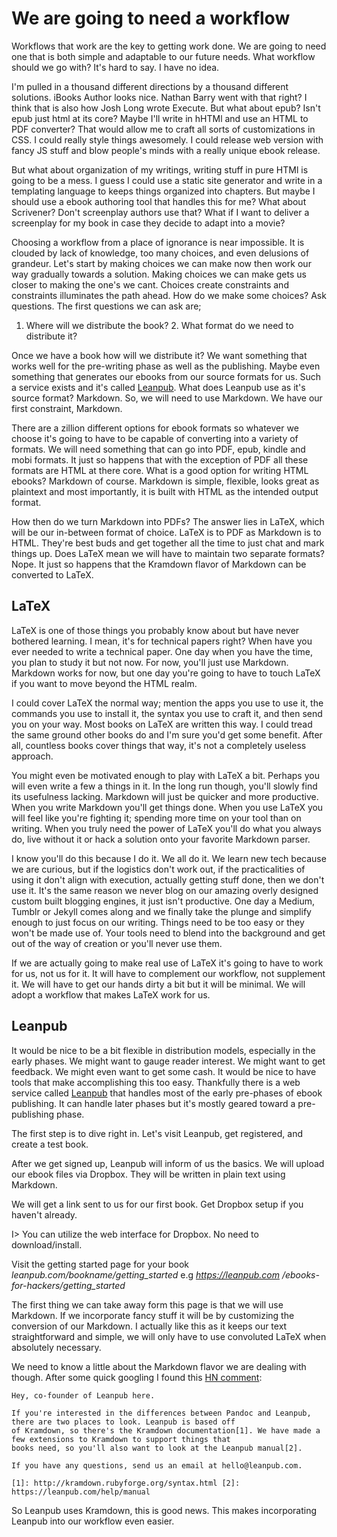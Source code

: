 # We are going to need a workflow

Workflows that work are the key to getting work done. We are going to need one that is both simple and adaptable to our
future needs.  What workflow should we go with? It's hard to say. I have no idea. 

I'm pulled in a thousand different directions by a thousand different solutions. iBooks Author looks nice. Nathan Barry
went with that right? I think that is also how Josh Long wrote Execute. But what about epub? Isn't epub just html at 
its core? Maybe I'll write in hHTMl and use an HTML to PDF converter? That would allow me to craft all sorts of
customizations in CSS. I could really style things awesomely. I could release web version with fancy JS stuff and blow
people's minds with a really unique ebook release.

But what about organization of my writings, writing stuff in pure HTMl is going to be a mess. I guess I could use a
static site generator and write in a templating language to keeps things organized into chapters. But maybe I should 
use a ebook authoring tool that handles this for me? What about Scrivener? Don't screenplay authors use that? What if 
I want to deliver a screenplay for my book in case they decide to adapt into a movie?

Choosing a workflow from a place of ignorance is near impossible. It is clouded by lack of knowledge, too many choices,
and even delusions of grandeur. Let's start by making choices we can make now then work our way gradually towards a
solution. Making choices we can make gets us closer to making the one's we cant. Choices create constraints and
constraints illuminates the path ahead. How do we make some choices? Ask questions. The first questions we can ask are;
1. Where will we distribute the book? 2. What format do we need to distribute it?

Once we have a book how will we distribute it? We want something that works well for the pre-writing phase as well as
the publishing. Maybe even something that generates our ebooks from our source formats for us. Such a service exists
and it's called [Leanpub](https://leanpub.com). What does Leanpub use as it's source format? Markdown. So, we will need
to use  Markdown. We have our first constraint, Markdown.

There are a zillion different options for ebook formats so whatever we choose it's going to have to be capable of
converting into a variety of formats. We will need something that can go into PDF, epub, kindle and mobi formats. It
just so happens that with the exception of PDF all these formats are HTML at there core. What is a good option for
writing HTML ebooks? Markdown of course. Markdown is simple, flexible, looks great as plaintext and most importantly, 
it is built with HTML as the intended output format.

How then do we turn Markdown into PDFs? The answer lies in LaTeX, which will be our in-between format of choice. LaTeX
is to PDF as Markdown is to HTML. They're best buds and get together all the time to just chat and mark things up. Does
LaTeX mean we will have to maintain two separate formats? Nope. It just so happens that the Kramdown flavor of Markdown
can be converted to LaTeX.

## LaTeX

LaTeX is one of those things you probably know about but have never bothered learning. I mean, it's for technical
papers right? When have you ever needed to write a technical paper. One day when you have the time, you plan to study 
it but not now. For now, you'll just use Markdown. Markdown works for now, but one day you're going to have to touch 
LaTeX if you want to move beyond the HTML realm.

I could cover LaTeX the normal way; mention the apps you use to use it, the commands you use to install it, the syntax
you use to craft it, and then send you on your way. Most books on LaTeX are written this way. I could tread the same
ground other books do and I'm sure you'd get some benefit. After all, countless books cover things that way, it's not a
completely useless approach. 

You might even be motivated enough to play with LaTeX a bit. Perhaps you will even write a few a things in it. In the
long run though, you'll slowly find its usefulness lacking. Markdown will just be quicker and more productive. When you
write Markdown you'll get things done. When you use LaTeX you will feel like you're fighting it; spending more time on
your tool than on writing. When you truly need the power of LaTeX you'll do what you always do, live without it or hack
a solution onto your favorite Markdown parser.

I know you'll do this because I do it. We all do it. We learn new tech because we are curious, but if the logistics
don't work out, if the practicalities of using it don't align with execution, actually getting stuff done, then we 
don't use it. It's the same reason we never blog on our amazing overly designed custom built blogging engines, it just 
isn't productive. One day a Medium, Tumblr or Jekyll comes along and we finally take the plunge and simplify enough to 
just focus on our writing. Things need to be too easy or they won't be made use of. Your tools need to blend into the
background and get out of the way of creation or you'll never use them.

If we are actually going to make real use of LaTeX it's going to have to work for us, not us for it. It will have to
complement our workflow, not supplement it. We will have to get our hands dirty a bit  but it will be minimal. We will
adopt a workflow that makes LaTeX work for us.

## Leanpub

It would be nice to be a bit flexible in distribution models, especially in the early phases. We might want to gauge
reader interest. We might want to get feedback. We might even want to get some cash. It would be nice to have tools 
that make accomplishing this too easy. Thankfully there is a web service called [Leanpub](https://leanpub.com) that handles most 
of the early pre-phases of ebook publishing. It can handle later phases but it's mostly geared toward a pre-publishing 
phase.

The first step is to dive right in. Let's visit Leanpub, get registered, and create a test book. 

After we get signed up, Leanpub will inform of us the basics. We will upload our ebook files via Dropbox. They will be
written in plain text using Markdown.

We will get a link sent to us for our first book. Get Dropbox setup if you haven't already.

I> You can utilize the web interface for Dropbox. No need to download/install.

Visit the getting started page for your book *leanpub.com/bookname/getting_started* e.g *https://leanpub.com
/ebooks-for-hackers/getting_started*

The first thing we can take away form this page is that we will use Markdown. If we incorporate fancy stuff it
will be by customizing the conversion of our Markdown. I actually like this as it keeps our text straightforward and
simple, we will only have to use convoluted LaTeX when absolutely necessary.

We need to know a little about the Markdown flavor we are dealing with though. After some quick googling I found this 
[HN comment](https://news.ycombinator.com/item?id=4998144):

~~~
Hey, co-founder of Leanpub here.

If you're interested in the differences between Pandoc and Leanpub, there are two places to look. Leanpub is based off
of Kramdown, so there's the Kramdown documentation[1]. We have made a few extensions to Kramdown to support things that
books need, so you'll also want to look at the Leanpub manual[2].

If you have any questions, send us an email at hello@leanpub.com.

[1]: http://kramdown.rubyforge.org/syntax.html [2]: https://leanpub.com/help/manual
~~~

So Leanpub uses Kramdown, this is good news. This makes incorporating Leanpub into our workflow even easier. 
